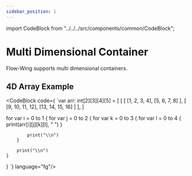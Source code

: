 ```yaml
---
sidebar_position: 1
---
```

import CodeBlock from "../../../src/components/common/CodeBlock";

# Multi Dimensional Container

Flow-Wing supports multi dimensional containers.

## 4D Array Example

<CodeBlock code={
`var arr: int[2][3][4][5] = [
    [ [ [1, 2, 3, 4], [5, 6, 7, 8] ], [ [9, 10, 11, 12], [13, 14, 15, 16] ] ],
]

for var i = 0 to 1 {
    for var j = 0 to 2 {
        for var k = 0 to 3 {
            for var l = 0 to 4 {
                print(arr[i][j][k][l], " ")
            }

            print("\\n")
        }

        print("\\n")
    }
}
`} language="fg"/>
